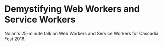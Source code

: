 Demystifying Web Workers and Service Workers
=====

Nolan's 25-minute talk on Web Workers and Service Workers for Cascadia Fest 2016.
